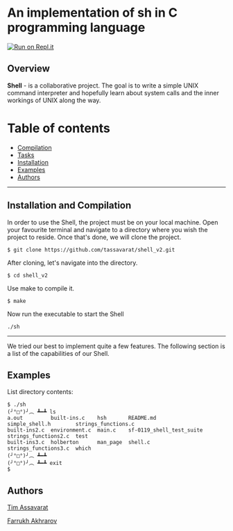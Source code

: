 # An implementation of sh in C programming language

[![Run on Repl.it](https://repl.it/badge/github/tassavarat/shell_v2)](https://repl.it/github/tassavarat/shell_v2)
## Overview

**Shell** - is a collaborative project. The goal is to write a simple UNIX command interpreter and hopefully learn about system calls and the inner workings of UNIX along the way.

Table of contents
=================

<!--ts-->
   * [Compilation](#compilation)
   * [Tasks](#tasks)
   * [Installation](#installation)
   * [Examples](#examples)
   * [Authors](#authors)
<!--te-->

*******************************************************************************

## Installation and Compilation

In order to use the Shell, the project must be on your local machine. Open your favourite terminal and navigate to a directory where you wish the project to reside. Once that's done, we will clone the project.
```
$ git clone https://github.com/tassavarat/shell_v2.git
```
After cloning, let's navigate into the directory.
```
$ cd shell_v2
```
Use make to compile it.
```
$ make
```
Now run the executable to start the Shell
```
./sh
```
*****************************************************************************************************

We tried our best to implement quite a few features. The following section is a list of the capabilities of our Shell.

## Examples
List directory contents:
```
$ ./sh
(╯°□°)╯︵ ┻━┻ ls
a.out         built-ins.c    hsh       README.md                 simple_shell.h        strings_functions.c
built-ins2.c  environment.c  main.c    sf-0119_shell_test_suite  strings_functions2.c  test
built-ins3.c  holberton      man_page  shell.c                   strings_functions3.c  which
(╯°□°)╯︵ ┻━┻ 
(╯°□°)╯︵ ┻━┻ exit
$  
```



## Authors
[Tim Assavarat](https://github.com/tassavarat)

[Farrukh Akhrarov](https://github.com/narnat)
